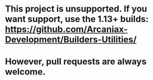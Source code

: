 # This project is unsupported. If you want support, use the 1.13+ builds: https://github.com/Arcaniax-Development/Builders-Utilities/
# However, pull requests are always welcome.
